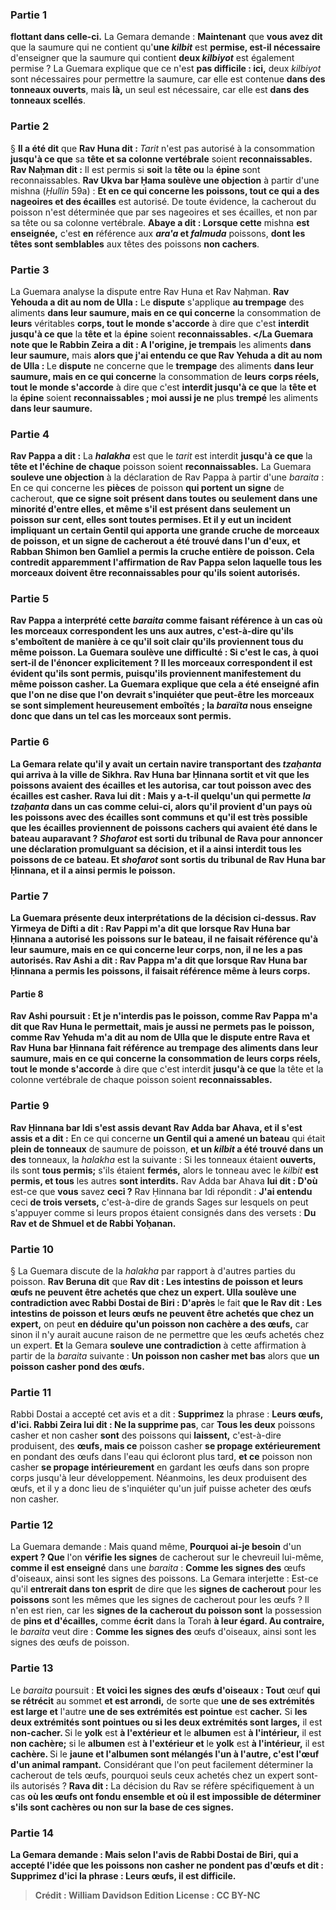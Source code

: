 
### Partie 1
<b>flottant dans celle-ci.</b> La Gemara demande : <b>Maintenant</b> que <b>vous avez dit</b> que la saumure qui ne contient qu'<b>une <i>kilbit</i></b> est <b>permise, est-il nécessaire</b> d'enseigner que la saumure qui contient <b>deux <i>kilbiyot</i></b> est également permise ? La Guemara explique que ce n'est <b>pas difficile : ici,</b> deux <i>kilbiyot</i> sont nécessaires pour permettre la saumure, car elle est contenue <b>dans des tonneaux ouverts</b>, mais <b>là,</b> un seul est nécessaire, car elle est <b>dans des tonneaux scellés</b>.

### Partie 2
§ <b>Il a été dit</b> que <b>Rav Huna dit : </b> <i>Tarit</i> n'est pas autorisé à la consommation <b>jusqu'à ce que</b> sa <b>tête et sa colonne vertébrale</b> soient <b>reconnaissables. Rav Naḥman dit :</b> Il est permis si <b>soit</b> la <b>tête ou</b> la <b>épine</b> sont reconnaissables. <b>Rav Ukva bar Ḥama soulève une objection</b> à partir d'une mishna (<i>Ḥullin</i> 59a) : <b>Et en ce qui concerne les poissons, tout ce qui a des nageoires et des écailles</b> est autorisé. De toute évidence, la cacherout du poisson n'est déterminée que par ses nageoires et ses écailles, et non par sa tête ou sa colonne vertébrale. <b>Abaye a dit : Lorsque cette</b> mishna <b>est enseignée,</b> c'est <b>en</b> référence aux <b><i>ara'a</i> et <i>falmuda</i></b> poissons, <b>dont les têtes sont semblables</b> aux têtes des poissons <b>non cachers</b>.

### Partie 3
La Guemara analyse la dispute entre Rav Huna et Rav Naḥman. <b>Rav Yehouda a dit au nom de Ulla :</b> Le <b>dispute</b> s'applique <b>au trempage</b> des aliments <b>dans leur saumure, mais en ce qui concerne</b> la consommation de <b>leurs</b> véritables <b>corps, tout le monde s'accorde</b> à dire que c'est <b>interdit jusqu'à ce que</b> la <b>tête et</b> la <b>épine</b> soient <b>reconnaissables. </La Guemara note que le Rabbin Zeira a dit : A l'origine, je trempais</b> les aliments <b>dans leur saumure,</b> mais <b>alors que j'ai entendu ce que Rav Yehuda a dit au nom de Ulla : </b> Le <b>dispute</b> ne concerne que le <b>trempage</b> des aliments <b>dans leur saumure, mais en ce qui concerne</b> la consommation de <b>leurs</b> <b>corps réels, tout le monde s'accorde</b> à dire que c'est <b>interdit jusqu'à ce que</b> la <b>tête et</b> la <b>épine</b> soient <b>reconnaissables ; moi aussi je ne</b> plus <b>trempé</b> les aliments <b>dans leur saumure. </b>

### Partie 4
<b>Rav Pappa a dit :</b> La <b><i>halakha</i></b> est que le <i>tarit</i> est interdit <b>jusqu'à ce que</b> la <b>tête et l'échine de chaque</b> poisson soient <b>reconnaissables.</b> La Guemara <b>souleve une objection</b> à la déclaration de Rav Pappa à partir d'une <i>baraita</i> : En ce qui concerne les <b>pièces</b> de poisson <b>qui portent un signe</b> de cacherout, <b>que ce signe soit présent <b>dans toutes ou</b> seulement <b>dans une minorité d'entre elles, et même</b> s'il est présent <b>dans</b> seulement <b>un</b> poisson <b>sur cent, elles sont toutes permises. Et</b> il y eut <b>un incident impliquant un certain Gentil qui apporta une grande cruche de morceaux</b> de poisson, <b>et un signe</b> de cacherout <b>a été trouvé dans l'un d'eux, et Rabban Shimon ben Gamliel a permis la cruche entière</b> de poisson. Cela contredit apparemment l'affirmation de Rav Pappa selon laquelle tous les morceaux doivent être reconnaissables pour qu'ils soient autorisés.

### Partie 5
<b>Rav Pappa a interprété</b> cette <i>baraita</i> comme faisant référence à un cas <b>où les morceaux correspondent</b> les uns aux autres, c'est-à-dire qu'ils s'emboîtent de manière à ce qu'il soit clair qu'ils proviennent tous du même poisson. La Guemara soulève une difficulté : <b>Si c'est le cas, à quoi sert-il</b> de l'énoncer explicitement ? Il les morceaux correspondent il est évident qu'ils sont permis, puisqu'ils proviennent manifestement du même poisson casher. La Guemara explique que cela a été enseigné <b>afin que l'on ne dise</b> que l'on devrait <b>s'inquiéter</b> que <b>peut-être</b> les morceaux se sont simplement <b>heureusement</b> emboîtés ; la <i>baraïta</i> nous <b>enseigne donc</b> que dans un tel cas les morceaux sont permis.

### Partie 6
La Gemara relate qu'il y avait <b>un certain navire</b> transportant des <b><i>tzaḥanta</i> qui arriva à</b> la ville de <b>Sikhra. Rav Huna bar Ḥinnana sortit et vit</b> que les poissons avaient <b>des écailles et les autorisa,</b> car tout poisson avec des écailles est casher. <b>Rava lui dit : Mais y a-t-il quelqu'un qui permette</b> <i>la tzaḥanta</i> dans <b>un cas comme celui-ci,</b> alors qu'il provient d'un <b>pays où</b> les poissons avec des <b>écailles sont communs</b> et qu'il est très possible que les écailles proviennent de poissons cachers qui avaient été dans le bateau auparavant ? <b><i>Shofarot</i> est sorti</b> du tribunal <b>de Rava</b> pour annoncer une déclaration promulguant sa décision, <b>et il</b> a ainsi <b>interdit</b> tous les poissons de ce bateau. Et <b><i>shofarot</i></b> sont sortis du tribunal <b>de Rav Huna bar Ḥinnana, et il</b> a ainsi <b>permis</b> le poisson.

### Partie 7
La Guemara présente deux interprétations de la décision ci-dessus. <b>Rav Yirmeya de Difti a dit : Rav Pappi m'a dit</b> que <b>lorsque Rav Huna bar Ḥinnana a autorisé</b> les poissons sur le bateau, il ne faisait référence qu'à <b>leur saumure, mais en ce qui concerne leur corps, non,</b> il ne les a pas autorisés. <b>Rav Ashi a dit : Rav Pappa m'a dit</b> que <b>lorsque Rav Huna bar Ḥinnana a permis</b> les poissons, il faisait référence <b>même à leurs corps.</b>

#### Partie 8
Rav Ashi poursuit : <b>Et je n'interdis pas</b> le poisson, <b>comme Rav Pappa m'a dit</b> que Rav Huna le permettait, <b>mais je</b> aussi <b>ne permets pas</b> le poisson, <b>comme Rav Yehuda m'a dit au nom de Ulla</b> que le <b>dispute</b> entre Rava et Rav Huna bar Ḥinnana fait référence <b>au trempage</b> des aliments <b>dans leur saumure, mais en ce qui concerne</b> la consommation de leurs <b>corps</b> réels, tout le monde s'accorde</b> à dire que c'est interdit <b>jusqu'à ce que</b> la tête et la colonne vertébrale de chaque</b> poisson soient <b>reconnaissables. </b>

### Partie 9
<b>Rav Ḥinnana bar Idi s'est assis devant Rav Adda bar Ahava, et il s'est assis et a dit :</b> En ce qui concerne <b>un Gentil qui a amené un bateau</b> qui était <b>plein de tonneaux</b> de saumure de poisson, <b>et un <i>kilbit</i> a été trouvé dans un des</b> tonneaux, la <i>halakha</i> est la suivante : Si les tonneaux étaient <b>ouverts,</b> ils sont <b>tous permis;</b> s'ils étaient <b>fermés,</b> alors le tonneau avec le <i>kilbit</i> <b>est permis, et tous</b> les autres <b>sont interdits.</b> Rav Adda bar Ahava <b>lui dit : D'où</b> est-ce que <b>vous</b> savez <b>ceci ?</b> Rav Ḥinnana bar Idi répondit : <b>J'ai entendu</b> ceci <b>de trois versets,</b> c'est-à-dire de grands Sages sur lesquels on peut s'appuyer comme si leurs propos étaient consignés dans des versets : <b>Du Rav et de Shmuel et de Rabbi Yoḥanan.</b>

### Partie 10
§ La Guemara discute de la <i>halakha</i> par rapport à d'autres parties du poisson. <b>Rav Beruna dit</b> que <b>Rav dit : Les intestins de poisson et leurs œufs ne peuvent être achetés que chez un expert. Ulla soulève une contradiction avec Rabbi Dostai de Biri : D'après</b> le fait <b>que le Rav dit : Les intestins de poisson et leurs œufs ne peuvent être achetés que chez un expert,</b> on peut <b>en déduire qu'un poisson non cachère a des œufs,</b> car sinon il n'y aurait aucune raison de ne permettre que les œufs achetés chez un expert. <b>Et</b> la Gemara <b>souleve une contradiction</b> à cette affirmation à partir de la <i>baraita</i> suivante : <b>Un poisson non casher met bas</b> alors que <b>un poisson casher pond des œufs.</b>

### Partie 11
Rabbi Dostai a accepté cet avis et a dit : <b>Supprimez</b> la phrase : <b>Leurs œufs, d'ici. Rabbi Zeira lui dit : Ne la supprime pas</b>, car <b>Tous les deux</b> poissons casher et non casher <b>sont</b> des poissons qui <b>laissent,</b> c'est-à-dire produisent, des <b>œufs, mais ce</b> poisson casher <b>se propage extérieurement</b> en pondant des œufs dans l'eau qui écloront plus tard, <b>et ce</b> poisson non casher <b>se propage intérieurement</b> en gardant les œufs dans son propre corps jusqu'à leur développement. Néanmoins, les deux produisent des œufs, et il y a donc lieu de s'inquiéter qu'un juif puisse acheter des œufs non casher.

### Partie 12
La Guemara demande : Mais quand même, <b>Pourquoi ai-je besoin</b> d'un <b>expert ? Que</b> l'on <b>vérifie les signes</b> de cacherout sur le chevreuil lui-même, <b>comme il est enseigné</b> dans une <i>baraita</i> : <b>Comme les signes des</b> œufs d'oiseaux, ainsi sont les signes des poissons.</b> La Gemara interjette : Est-ce qu'il <b>entrerait dans ton esprit</b> de dire que les <b>signes de cacherout</b> pour les <b>poissons</b> sont les mêmes que les signes de cacherout pour les œufs ? Il n'en est rien, car les <b>signes de la cacherout du <b>poisson</b> sont</b> la possession de <b>pins et d'écailles,</b> comme <b>écrit</b> dans la Torah <b>à leur égard. Au contraire,</b> le <i>baraita</i> veut dire : <b>Comme les signes des</b> œufs d'oiseaux, ainsi sont les signes des œufs de poisson.</b>

### Partie 13
Le <i>baraita</i> poursuit : <b>Et voici les signes des</b> <b>œufs d'oiseaux : Tout</b> œuf <b>qui se rétrécit</b> au sommet <b>et est arrondi,</b> de sorte que <b>une de ses extrémités est large et</b> l'autre <b>une de ses extrémités est pointue</b> est <b>cacher.</b> Si <b>les deux extrémités sont pointues ou si les deux extrémités sont larges,</b> il est <b>non-cacher. </b> Si le <b>yolk</b> est <b>à l'extérieur et</b> le <b>albumen</b> est <b>à l'intérieur,</b> il est <b>non cachère;</b> si le <b>albumen</b> est <b>à l'extérieur et</b> le <b>yolk</b> est <b>à l'intérieur,</b> il est <b>cachère. </b> Si le <b>jaune et l'albumen sont mélangés l'un à l'autre, c'est l'œuf d'un animal rampant.</b> Considérant que l'on peut facilement déterminer la cacherout de tels œufs, pourquoi seuls ceux achetés chez un expert sont-ils autorisés ? <b>Rava dit :</b> La décision du Rav se réfère spécifiquement à un cas <b>où les œufs <b>ont fondu</b> ensemble et où il est impossible de déterminer s'ils sont cachères ou non sur la base de ces signes.

### Partie 14
La Gemara demande : <b>Mais selon</b> l'avis de <b>Rabbi Dostai de Biri, qui</b> a accepté l'idée que les poissons non casher ne pondent pas d'œufs et <b>dit : Supprimez d'ici</b> la phrase : <b>Leurs œufs,</b> il est difficile.

>Crédit : William Davidson Edition
>License : CC BY-NC